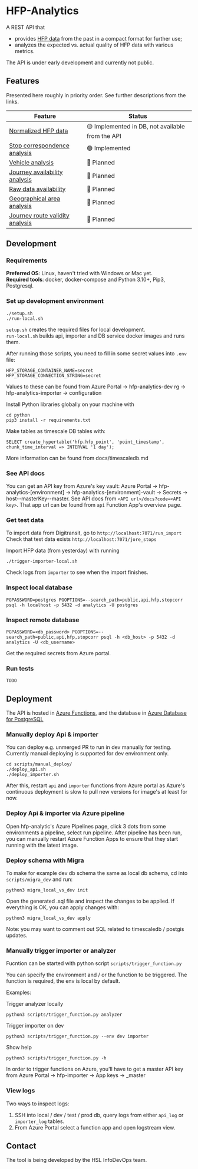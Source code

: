 # HFP-Analytics

A REST API that

- provides [HFP data](https://digitransit.fi/en/developers/apis/5-realtime-api/vehicle-positions/high-frequency-positioning/) from the past in a compact format for further use;
- analyzes the expected vs. actual quality of HFP data with various metrics.

The API is under early development and currently not public.

## Features

Presented here roughly in priority order.
See further descriptions from the links.

| Feature | Status |
| ------- | ------ |
| [Normalized HFP data](./docs/data-model-and-io.md) | 🟡 Implemented in DB, not available from the API |
| [Stop correspondence analysis](./docs/analysis-features.md#stop-correspondence-analysis) | 🟢 Implemented |
| [Vehicle analysis](./docs/analysis-features.md#vehicle-analysis) | 🔴 Planned |
| [Journey availability analysis](./docs/analysis-features.md#journey-availability-analysis) | 🔴 Planned |
| [Raw data availability](./docs/analysis-features.md#raw-data-availability) | 🔴 Planned |
| [Geographical area analysis](./docs/analysis-features.md#geographical-area-analysis) | 🔴 Planned |
| [Journey route validity analysis](./docs/analysis-features.md#journey-route-validity-analysis) | 🔴 Planned |

## Development

### Requirements

**Preferred OS**: Linux, haven't tried with Windows or Mac yet.\
**Required tools**: docker, docker-compose and Python 3.10+, Pip3, Postgresql.

### Set up development environment
```
./setup.sh
./run-local.sh
```

`setup.sh` creates the required files for local development.\
`run-local.sh` builds api, importer and DB service docker images and runs them.

After running those scripts, you need to fill in some secret values into `.env` file:
```
HFP_STORAGE_CONTAINER_NAME=secret
HFP_STORAGE_CONNECTION_STRING=secret
```
Values to these can be found from Azure Portal -> hfp-analytics-dev rg -> hfp-analytics-importer -> configuration

Install Python libraries globally on your machine with
```
cd python
pip3 install -r requirements.txt
```
Make tables as timescale DB tables with:
```
SELECT create_hypertable('hfp.hfp_point', 'point_timestamp', chunk_time_interval => INTERVAL '1 day');
```
More information can be found from docs/timescaledb.md

### See API docs

You can get an API key from Azure's key vault: Azure Portal -> hfp-analytics-[environment] -> hfp-analytics-[environment]-vault -> Secrets -> host--masterKey--master. See API docs from `<API url>/docs?code=<API key>`. That app url can be found from `api` Function App's overview page.

### Get test data

To import data from Digitransit, go to `http://localhost:7071/run_import`
Check that test data exists `http://localhost:7071/jore_stops`

Import HFP data (from yesterday) with running
```
./trigger-importer-local.sh
```
Check logs from `importer` to see when the import finishes.

### Inspect local database
```
PGPASSWORD=postgres PGOPTIONS=--search_path=public,api,hfp,stopcorr psql -h localhost -p 5432 -d analytics -U postgres
```

### Inspect remote database
```
PGPASSWORD=<db_password> PGOPTIONS=--search_path=public,api,hfp,stopcorr psql -h <db_host> -p 5432 -d analytics -U <db_username>
```

Get the required secrets from Azure portal.


### Run tests
```
TODO
```

## Deployment

The API is hosted in [Azure Functions](https://docs.microsoft.com/en-us/azure/azure-functions/), and the database in [Azure Database for PostgreSQL](https://azure.microsoft.com/en-us/services/postgresql/)

### Manually deploy Api & importer

You can deploy e.g. unmerged PR to run in dev manually for testing. Currently manual deploying is supported for dev environment only.
```
cd scripts/manual_deploy/
./deploy_api.sh
./deploy_importer.sh
```
After this, restart `api` and `importer` functions from Azure portal as Azure's continuous deployment is slow to pull new versions for image's at least for now.

### Deploy Api & importer via Azure pipeline

Open hfp-analytic's Azure Pipelines page, click 3 dots from some environments a pipeline, select run pipeline. After pipeline has been run, you can manually restart Azure Function Apps to ensure that they start running with the latest image.

### Deploy schema with Migra

To make for example dev db schema the same as local db schema, cd into `scripts/migra_dev` and run:

```
python3 migra_local_vs_dev init
```
Open the generated .sql file and inspect the changes to be applied. If everything is OK, you can apply changes with:
```
python3 migra_local_vs_dev apply
```
Note: you may want to comment out SQL related to timescaledb / postgis updates.

### Manually trigger importer or analyzer

Fucntion can be started with python script `scripts/trigger_function.py `

You can specify the environment and / or the function to be triggered. The function is required, the env is local by default.

Examples:

Trigger analyzer locally
```
python3 scripts/trigger_function.py analyzer
```

Trigger importer on dev
```
python3 scripts/trigger_function.py --env dev importer
```

Show help
```
python3 scripts/trigger_function.py -h
```

In order to trigger functions on Azure, you'll have to get a master API key from Azure Portal -> hfp-importer -> App keys -> _master


### View logs

Two ways to inspect logs:
1) SSH into local / dev / test / prod db, query logs from either `api_log` or `importer_log` tables.
2) From Azure Portal select a function app and open logstream view.

## Contact

The tool is being developed by the HSL InfoDevOps team.
